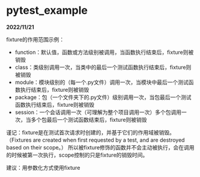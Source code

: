 # pytest_example
****2022/11/21****

fixture的作用范围示例：
- function：默认值，函数或方法级别被调用，当函数执行结束后，fixture则被销毁
- class：类级别调用一次，当类中的最后一个测试函数执行结束后，fixture则被销毁
- module：模块级别的（每一个.py文件）调用一次，当模块中最后一个测试函数执行结束后，fixture则被销毁
- package：包（一个文件夹下的.py文件）级别调用一次，当包最后一个测试函数执行结束后，fixture则被销毁
- session：一个会话调用一次（可理解为整个项目调用一次）多个包调用一次，当多个包最后一个测试函数结束后，fixture则被销毁

谨记：fixture是在测试首次请求时创建的，并基于它们的作用域被销毁。（Fixtures are created when first requested by a test, and are destroyed based on their scope。）
所以被fixture修饰的函数并不会主动被执行，会在调用的时候被第一次执行，scope控制的只是fixture的销毁时间。

建议：用参数化方式使用fixture
